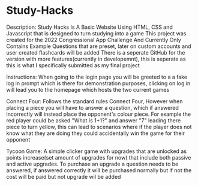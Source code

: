 # Study-Hacks
Description:
Study Hacks Is A Basic Website Using HTML, CSS and Javascript that is designed to turn studying into a game
This project was created for the 2022 Congressional App Challenge And Currently Only Contains Example Questions that are preset, later on custom accounts and user created flashcards will be added
There is a seperate GitHub for the version with more features(currently in developemnt), this is seperate as this is what I specifically submitted as my final project

Instructions:
When going to the login page you will be greeted to a a fake log in prompt which is there for demonstration purposes, clicking on log in will lead you to the homepage which hosts the two current games

Connect Four:
Follows the standard rules Connect Four, However when placing a piece you will have to answer a question, which if answered incorrectly will instead place the opponent's colour piece.
For example the red player could be asked "What is 1+1?" and answer "7" leading there piece to turn yellow, this can lead to scenarios where if the player does not know what they are doing they could accidentally win the game for their opponent

Tycoon Game:
A simple clicker game with upgrades that are unlocked as points increase(set amount of upgrades for now) that include both passive and active upgrades. To purchase an upgrade a question needs to be answered, if answered correctly it will be purchased normally but if not the cost will be paid but not upgrade wil be added
